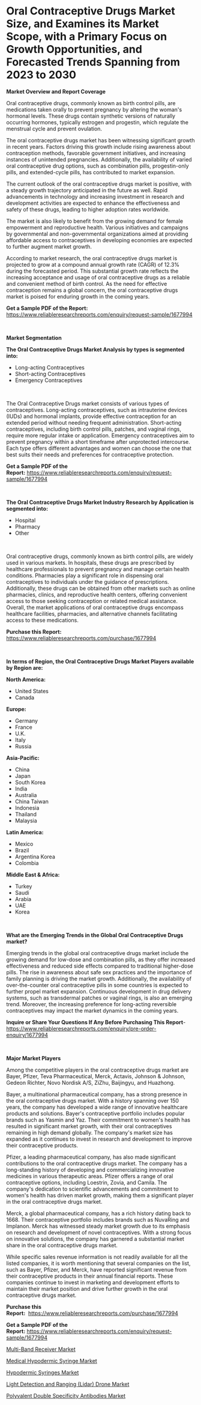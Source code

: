 <p><h1>Oral Contraceptive Drugs Market Size, and Examines its Market Scope, with a Primary Focus on Growth Opportunities, and Forecasted Trends Spanning from 2023 to 2030</h1></p><p><strong>Market Overview and Report Coverage</strong></p>
<p><p>Oral contraceptive drugs, commonly known as birth control pills, are medications taken orally to prevent pregnancy by altering the woman's hormonal levels. These drugs contain synthetic versions of naturally occurring hormones, typically estrogen and progestin, which regulate the menstrual cycle and prevent ovulation.</p><p>The oral contraceptive drugs market has been witnessing significant growth in recent years. Factors driving this growth include rising awareness about contraception methods, favorable government initiatives, and increasing instances of unintended pregnancies. Additionally, the availability of varied oral contraceptive drug options, such as combination pills, progestin-only pills, and extended-cycle pills, has contributed to market expansion.</p><p>The current outlook of the oral contraceptive drugs market is positive, with a steady growth trajectory anticipated in the future as well. Rapid advancements in technology and increasing investment in research and development activities are expected to enhance the effectiveness and safety of these drugs, leading to higher adoption rates worldwide.</p><p>The market is also likely to benefit from the growing demand for female empowerment and reproductive health. Various initiatives and campaigns by governmental and non-governmental organizations aimed at providing affordable access to contraceptives in developing economies are expected to further augment market growth.</p><p>According to market research, the oral contraceptive drugs market is projected to grow at a compound annual growth rate (CAGR) of 12.3% during the forecasted period. This substantial growth rate reflects the increasing acceptance and usage of oral contraceptive drugs as a reliable and convenient method of birth control. As the need for effective contraception remains a global concern, the oral contraceptive drugs market is poised for enduring growth in the coming years.</p></p>
<p><strong>Get a Sample PDF of the Report:</strong> <a href="https://www.reliableresearchreports.com/enquiry/request-sample/1677994">https://www.reliableresearchreports.com/enquiry/request-sample/1677994</a></p>
<p>&nbsp;</p>
<p><strong>Market Segmentation</strong></p>
<p><strong>The Oral Contraceptive Drugs Market Analysis by types is segmented into:</strong></p>
<p><ul><li>Long-acting Contraceptives</li><li>Short-acting Contraceptives</li><li>Emergency Contraceptives</li></ul></p>
<p>&nbsp;</p>
<p><p>The Oral Contraceptive Drugs market consists of various types of contraceptives. Long-acting contraceptives, such as intrauterine devices (IUDs) and hormonal implants, provide effective contraception for an extended period without needing frequent administration. Short-acting contraceptives, including birth control pills, patches, and vaginal rings, require more regular intake or application. Emergency contraceptives aim to prevent pregnancy within a short timeframe after unprotected intercourse. Each type offers different advantages and women can choose the one that best suits their needs and preferences for contraceptive protection.</p></p>
<p><strong>Get a Sample PDF of the Report:</strong>&nbsp;<a href="https://www.reliableresearchreports.com/enquiry/request-sample/1677994">https://www.reliableresearchreports.com/enquiry/request-sample/1677994</a></p>
<p>&nbsp;</p>
<p><strong>The Oral Contraceptive Drugs Market Industry Research by Application is segmented into:</strong></p>
<p><ul><li>Hospital</li><li>Pharmacy</li><li>Other</li></ul></p>
<p>&nbsp;</p>
<p><p>Oral contraceptive drugs, commonly known as birth control pills, are widely used in various markets. In hospitals, these drugs are prescribed by healthcare professionals to prevent pregnancy and manage certain health conditions. Pharmacies play a significant role in dispensing oral contraceptives to individuals under the guidance of prescriptions. Additionally, these drugs can be obtained from other markets such as online pharmacies, clinics, and reproductive health centers, offering convenient access to those seeking contraception or related medical assistance. Overall, the market applications of oral contraceptive drugs encompass healthcare facilities, pharmacies, and alternative channels facilitating access to these medications.</p></p>
<p><strong>Purchase this Report:</strong>&nbsp; <a href="https://www.reliableresearchreports.com/purchase/1677994">https://www.reliableresearchreports.com/purchase/1677994</a></p>
<p>&nbsp;</p>
<p><strong>In terms of Region, the Oral Contraceptive Drugs Market Players available by Region are:</strong></p>
<p>
    <p> <strong> North America: </strong>
        <ul>
            <li>United States</li>
            <li>Canada</li>
        </ul>
        </p> 
    <p> <strong> Europe: </strong>
        <ul>
            <li>Germany</li>
            <li>France</li>
            <li>U.K.</li>
            <li>Italy</li>
            <li>Russia</li>
        </ul>
        </p> 
    <p> <strong> Asia-Pacific: </strong>
        <ul>
            <li>China</li>
            <li>Japan</li>
            <li>South Korea</li>
            <li>India</li>
            <li>Australia</li>
            <li>China Taiwan</li>
            <li>Indonesia</li>
            <li>Thailand</li>
            <li>Malaysia</li>
        </ul>
        </p> 
    <p> <strong> Latin America: </strong>
        <ul>
            <li>Mexico</li>
            <li>Brazil</li>
            <li>Argentina Korea</li>
            <li>Colombia</li>
        </ul>
        </p> 
    <p> <strong> Middle East & Africa: </strong>
        <ul>
            <li>Turkey</li>
            <li>Saudi</li>
            <li>Arabia</li>
            <li>UAE</li>
            <li>Korea</li>
        </ul>
    </p>
    </p>
<p>&nbsp;</p>
<p><strong>What are the Emerging Trends in the Global Oral Contraceptive Drugs market?</strong></p>
<p><p>Emerging trends in the global oral contraceptive drugs market include the growing demand for low-dose and combination pills, as they offer increased effectiveness and reduced side effects compared to traditional higher-dose pills. The rise in awareness about safe sex practices and the importance of family planning is driving the market growth. Additionally, the availability of over-the-counter oral contraceptive pills in some countries is expected to further propel market expansion. Continuous development in drug delivery systems, such as transdermal patches or vaginal rings, is also an emerging trend. Moreover, the increasing preference for long-acting reversible contraceptives may impact the market dynamics in the coming years.</p></p>
<p><strong>Inquire or Share Your Questions If Any Before Purchasing This Report</strong>- <a href="https://www.reliableresearchreports.com/enquiry/pre-order-enquiry/1677994">https://www.reliableresearchreports.com/enquiry/pre-order-enquiry/1677994</a></p>
<p>&nbsp;</p>
<p><strong>Major Market Players</strong></p>
<p><p>Among the competitive players in the oral contraceptive drugs market are Bayer, Pfizer, Teva Pharmaceutical, Merck, Actavis, Johnson & Johnson, Gedeon Richter, Novo Nordisk A/S, ZiZhu, Baijingyu, and Huazhong.</p><p>Bayer, a multinational pharmaceutical company, has a strong presence in the oral contraceptive drugs market. With a history spanning over 150 years, the company has developed a wide range of innovative healthcare products and solutions. Bayer's contraceptive portfolio includes popular brands such as Yasmin and Yaz. Their commitment to women's health has resulted in significant market growth, with their oral contraceptives remaining in high demand globally. The company's market size has expanded as it continues to invest in research and development to improve their contraceptive products.</p><p>Pfizer, a leading pharmaceutical company, has also made significant contributions to the oral contraceptive drugs market. The company has a long-standing history of developing and commercializing innovative medicines in various therapeutic areas. Pfizer offers a range of oral contraceptive options, including Loestrin, Zovia, and Camila. The company's dedication to scientific advancements and commitment to women's health has driven market growth, making them a significant player in the oral contraceptive drugs market.</p><p>Merck, a global pharmaceutical company, has a rich history dating back to 1668. Their contraceptive portfolio includes brands such as NuvaRing and Implanon. Merck has witnessed steady market growth due to its emphasis on research and development of novel contraceptives. With a strong focus on innovative solutions, the company has garnered a substantial market share in the oral contraceptive drugs market.</p><p>While specific sales revenue information is not readily available for all the listed companies, it is worth mentioning that several companies on the list, such as Bayer, Pfizer, and Merck, have reported significant revenue from their contraceptive products in their annual financial reports. These companies continue to invest in marketing and development efforts to maintain their market position and drive further growth in the oral contraceptive drugs market.</p></p>
<p><strong>Purchase this Report:</strong>&nbsp;&nbsp;<a href="https://www.reliableresearchreports.com/purchase/1677994">https://www.reliableresearchreports.com/purchase/1677994</a></p>
<p></p>
<p><strong>Get a Sample PDF of the Report:</strong>&nbsp;<a href="https://www.reliableresearchreports.com/enquiry/request-sample/1677994">https://www.reliableresearchreports.com/enquiry/request-sample/1677994</a></p>
<p><p><a href="https://medium.com/@edenkrajcik/multi-band-receiver-market-insight-market-trends-growth-forecasted-from-2023-to-2030-0f3f8615d4e1">Multi-Band Receiver Market</a></p><p><a href="https://www.linkedin.com/pulse/medical-hypodermic-syringe-market-size-2023-2030-global/">Medical Hypodermic Syringe Market</a></p><p><a href="https://www.linkedin.com/pulse/hypodermic-syringes-market-size-share-global-analysis-report/">Hypodermic Syringes Market</a></p><p><a href="https://medium.com/@jasperkuhic2023/light-detection-and-ranging-lidar-drone-market-comprehensive-assessment-by-type-application-966837ada0ef">Light Detection and Ranging (Lidar) Drone Market</a></p><p><a href="https://github.com/gaydyna/Market-Research-Report-List-1/blob/main/polyvalent-double-specificity-antibodies-market.md">Polyvalent Double Specificity Antibodies Market</a></p></p>